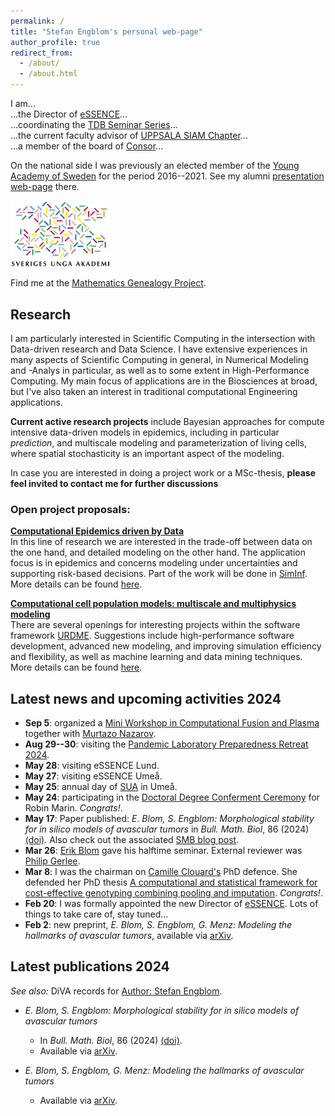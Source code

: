 ```yaml
---
permalink: /
title: "Stefan Engblom's personal web-page"
author_profile: true
redirect_from: 
  - /about/
  - /about.html
---
```


I am...  
...the Director of [eSSENCE](https://essenceofescience.se/)...  
...coordinating the [TDB Seminar Series](https://uppsala.instructure.com/courses/89337)...  
...the current faculty advisor of [UPPSALA SIAM Chapter](http://www.it.uu.se/grad/siam)...  
...a member of the board of [Consor](https://www.consorconsulting.se/)...  
  
On the national side I was previously an elected member of the [Young Academy of Sweden](http://www.sverigesungaakademi.se) for the period 2016--2021. See my alumni [presentation web-page](http://www.sverigesungaakademi.se/757.html) there.  

<img src="../images/SUA_logo_mix_bold.png" width=160 alt="Swedish Young Academy" title="Swedish Young Academy">

Find me at the [Mathematics Genealogy Project](http://genealogy.math.ndsu.nodak.edu/id.php?id=130384).

## Research

I am particularly interested in Scientific Computing in the intersection with Data-driven research and Data Science. I have extensive experiences in many aspects of Scientific Computing in general, in Numerical Modeling and -Analys in particular, as well as to some extent in High-Performance Computing. My main focus of applications are in the Biosciences at broad, but I've also taken an interest in traditional computational Engineering applications.  
  
**Current active research projects** include Bayesian approaches for compute intensive data-driven models in epidemics, including in particular _prediction_, and multiscale modeling and parameterization of living cells, where spatial stochasticity is an important aspect of the modeling.  
  
In case you are interested in doing a project work or a MSc-thesis, **please feel invited to contact me for further discussions**

### Open project proposals:

**[Computational Epidemics driven by Data](../files/BayesianEpidemics.pdf)**  
In this line of research we are interested in the trade-off between data on the one hand, and detailed modeling on the other hand. The application focus is in epidemics and concerns modeling under uncertainties and supporting risk-based decisions. Part of the work will be done in [SimInf](http://www.siminf.se).  
More details can be found [here](../files/BayesianEpidemics.pdf).  
  
**[Computational cell population models: multiscale and multiphysics modeling](../files/URDME_CELLs.pdf)**  
There are several openings for interesting projects within the software framework [URDME](http://urdme.github.io/urdme). Suggestions include high-performance software development, advanced new modeling, and improving simulation efficiency and flexibility, as well as machine learning and data mining techniques.  
More details can be found [here](../files/URDME_CELLs.pdf).

## Latest news and upcoming activities 2024

*   **Sep 5**: organized a [Mini Workshop in Computational Fusion and Plasma](https://uppsala.instructure.com/courses/89337/files/7194672?wrap=1) together with [Murtazo Nazarov](https://murtazo.github.io/).
*   **Aug 29--30**: visiting the [Pandemic Laboratory Preparedness Retreat 2024](https://www.scilifelab.se/event/plp-retreat-2024/).
*   **May 28**: visiting eSSENCE Lund.
*   **May 27**: visiting eSSENCE Umeå.
*   **May 25**: annual day of [SUA](https://sverigesungaakademi.se/event/arsdag-umea/) in Umeå.
*   **May 24**: participating in the [Doctoral Degree Conferment Ceremony](https://www.uu.se/en/events/2024/2024-05-24-doctoral-degree-conferment-ceremony) for Robin Marin. _Congrats!_.
*   **May 17**: Paper published: _E. Blom, S. Engblom: Morphological stability for in silico models of avascular tumors_ in _Bull. Math. Biol_, 86 (2024) [(doi)](https://doi.org/10.1007/s11538-024-01297-x). Also check out the associated [SMB blog post](https://smb.org/news/13360084).
*   **Mar 26**: [Erik Blom](https://www.it.uu.se/katalog/eribl985) gave his halftime seminar. External reviewer was [Philip Gerlee](https://www.gu.se/om-universitetet/hitta-person/philipgerlee).
*   **Mar 8**: I was the chairman on [Camille Clouard's](https://www.katalog.uu.se/profile?id=N18-569) PhD defence. She defended her PhD thesis [A computational and statistical framework for cost-effective genotyping combining pooling and imputation](http://uu.diva-portal.org/smash/record.jsf?pid=diva2:1825852). _Congrats!_.
*   **Feb 20**: I was formally appointed the new Director of [eSSENCE](https://essenceofescience.se/). Lots of things to take care of, stay tuned...
*   **Feb 2**: new preprint, _E. Blom, S. Engblom, G. Menz: Modeling the hallmarks of avascular tumors_, available via [arXiv](https://arxiv.org/abs/2402.01305).

## Latest publications 2024

_See also:_ DiVA records for [Author: Stefan Engblom](http://uu.diva-portal.org/dice/table?query=authorName:Stefan%20Engblom&start=0&rows=100&sort=year%20desc).

*   _E. Blom, S. Engblom: Morphological stability for in silico models of avascular tumors_
    
    *   In _Bull. Math. Biol_, 86 (2024) [(doi)](https://doi.org/10.1007/s11538-024-01297-x).
    *   Available via [arXiv](http://arxiv.org/abs/2309.07889).
*   _E. Blom, S. Engblom, G. Menz: Modeling the hallmarks of avascular tumors_
    
    *   Available via [arXiv](https://arxiv.org/abs/2402.01305).

<!-- 
This is the front page of a website that is powered by the [Academic Pages template](https://github.com/academicpages/academicpages.github.io) and hosted on GitHub pages. [GitHub pages](https://pages.github.com) is a free service in which websites are built and hosted from code and data stored in a GitHub repository, automatically updating when a new commit is made to the respository. This template was forked from the [Minimal Mistakes Jekyll Theme](https://mmistakes.github.io/minimal-mistakes/) created by Michael Rose, and then extended to support the kinds of content that academics have: publications, talks, teaching, a portfolio, blog posts, and a dynamically-generated CV. You can fork [this repository](https://github.com/academicpages/academicpages.github.io) right now, modify the configuration and markdown files, add your own PDFs and other content, and have your own site for free, with no ads! An older version of this template powers my own personal website at [stuartgeiger.com](http://stuartgeiger.com), which uses [this Github repository](https://github.com/staeiou/staeiou.github.io).

A data-driven personal website
======
Like many other Jekyll-based GitHub Pages templates, Academic Pages makes you separate the website's content from its form. The content & metadata of your website are in structured markdown files, while various other files constitute the theme, specifying how to transform that content & metadata into HTML pages. You keep these various markdown (.md), YAML (.yml), HTML, and CSS files in a public GitHub repository. Each time you commit and push an update to the repository, the [GitHub pages](https://pages.github.com/) service creates static HTML pages based on these files, which are hosted on GitHub's servers free of charge.

Many of the features of dynamic content management systems (like Wordpress) can be achieved in this fashion, using a fraction of the computational resources and with far less vulnerability to hacking and DDoSing. You can also modify the theme to your heart's content without touching the content of your site. If you get to a point where you've broken something in Jekyll/HTML/CSS beyond repair, your markdown files describing your talks, publications, etc. are safe. You can rollback the changes or even delete the repository and start over -- just be sure to save the markdown files! Finally, you can also write scripts that process the structured data on the site, such as [this one](https://github.com/academicpages/academicpages.github.io/blob/master/talkmap.ipynb) that analyzes metadata in pages about talks to display [a map of every location you've given a talk](https://academicpages.github.io/talkmap.html).

Getting started
======
1. Register a GitHub account if you don't have one and confirm your e-mail (required!)
1. Fork [this repository](https://github.com/academicpages/academicpages.github.io) by clicking the "fork" button in the top right. 
1. Go to the repository's settings (rightmost item in the tabs that start with "Code", should be below "Unwatch"). Rename the repository "[your GitHub username].github.io", which will also be your website's URL.
1. Set site-wide configuration and create content & metadata (see below -- also see [this set of diffs](http://archive.is/3TPas) showing what files were changed to set up [an example site](https://getorg-testacct.github.io) for a user with the username "getorg-testacct")
1. Upload any files (like PDFs, .zip files, etc.) to the files/ directory. They will appear at https://[your GitHub username].github.io/files/example.pdf.  
1. Check status by going to the repository settings, in the "GitHub pages" section

Site-wide configuration
------
The main configuration file for the site is in the base directory in [_config.yml](https://github.com/academicpages/academicpages.github.io/blob/master/_config.yml), which defines the content in the sidebars and other site-wide features. You will need to replace the default variables with ones about yourself and your site's github repository. The configuration file for the top menu is in [_data/navigation.yml](https://github.com/academicpages/academicpages.github.io/blob/master/_data/navigation.yml). For example, if you don't have a portfolio or blog posts, you can remove those items from that navigation.yml file to remove them from the header. 

Create content & metadata
------
For site content, there is one markdown file for each type of content, which are stored in directories like _publications, _talks, _posts, _teaching, or _pages. For example, each talk is a markdown file in the [_talks directory](https://github.com/academicpages/academicpages.github.io/tree/master/_talks). At the top of each markdown file is structured data in YAML about the talk, which the theme will parse to do lots of cool stuff. The same structured data about a talk is used to generate the list of talks on the [Talks page](https://academicpages.github.io/talks), each [individual page](https://academicpages.github.io/talks/2012-03-01-talk-1) for specific talks, the talks section for the [CV page](https://academicpages.github.io/cv), and the [map of places you've given a talk](https://academicpages.github.io/talkmap.html) (if you run this [python file](https://github.com/academicpages/academicpages.github.io/blob/master/talkmap.py) or [Jupyter notebook](https://github.com/academicpages/academicpages.github.io/blob/master/talkmap.ipynb), which creates the HTML for the map based on the contents of the _talks directory).

**Markdown generator**

I have also created [a set of Jupyter notebooks](https://github.com/academicpages/academicpages.github.io/tree/master/markdown_generator
) that converts a CSV containing structured data about talks or presentations into individual markdown files that will be properly formatted for the Academic Pages template. The sample CSVs in that directory are the ones I used to create my own personal website at stuartgeiger.com. My usual workflow is that I keep a spreadsheet of my publications and talks, then run the code in these notebooks to generate the markdown files, then commit and push them to the GitHub repository.

How to edit your site's GitHub repository
------
Many people use a git client to create files on their local computer and then push them to GitHub's servers. If you are not familiar with git, you can directly edit these configuration and markdown files directly in the github.com interface. Navigate to a file (like [this one](https://github.com/academicpages/academicpages.github.io/blob/master/_talks/2012-03-01-talk-1.md) and click the pencil icon in the top right of the content preview (to the right of the "Raw | Blame | History" buttons). You can delete a file by clicking the trashcan icon to the right of the pencil icon. You can also create new files or upload files by navigating to a directory and clicking the "Create new file" or "Upload files" buttons. 

Example: editing a markdown file for a talk
![Editing a markdown file for a talk](/images/editing-talk.png)

For more info
------
More info about configuring Academic Pages can be found in [the guide](https://academicpages.github.io/markdown/). The [guides for the Minimal Mistakes theme](https://mmistakes.github.io/minimal-mistakes/docs/configuration/) (which this theme was forked from) might also be helpful.
-->
